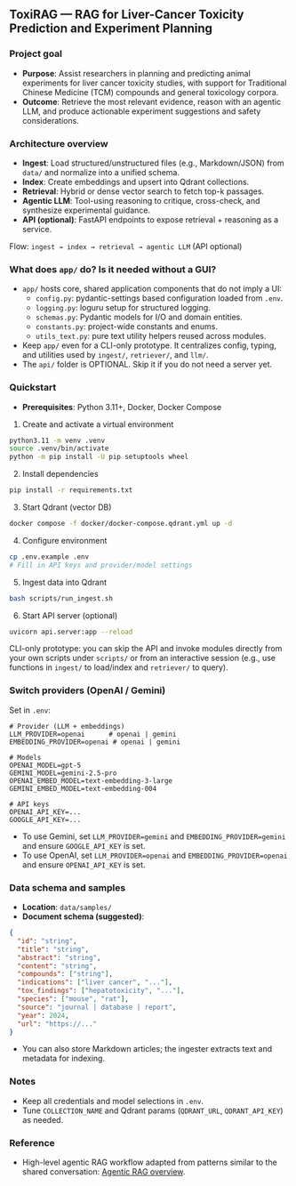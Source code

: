 ## ToxiRAG — RAG for Liver-Cancer Toxicity Prediction and Experiment Planning

### Project goal
- **Purpose**: Assist researchers in planning and predicting animal experiments for liver cancer toxicity studies, with support for Traditional Chinese Medicine (TCM) compounds and general toxicology corpora.
- **Outcome**: Retrieve the most relevant evidence, reason with an agentic LLM, and produce actionable experiment suggestions and safety considerations.

### Architecture overview
- **Ingest**: Load structured/unstructured files (e.g., Markdown/JSON) from `data/` and normalize into a unified schema.
- **Index**: Create embeddings and upsert into Qdrant collections.
- **Retrieval**: Hybrid or dense vector search to fetch top-k passages.
- **Agentic LLM**: Tool-using reasoning to critique, cross-check, and synthesize experimental guidance.
- **API (optional)**: FastAPI endpoints to expose retrieval + reasoning as a service.

Flow: `ingest → index → retrieval → agentic LLM` (API optional)

### What does `app/` do? Is it needed without a GUI?
- `app/` hosts core, shared application components that do not imply a UI:
  - `config.py`: pydantic-settings based configuration loaded from `.env`.
  - `logging.py`: loguru setup for structured logging.
  - `schemas.py`: Pydantic models for I/O and domain entities.
  - `constants.py`: project-wide constants and enums.
  - `utils_text.py`: pure text utility helpers reused across modules.
- Keep `app/` even for a CLI-only prototype. It centralizes config, typing, and utilities used by `ingest/`, `retriever/`, and `llm/`.
- The `api/` folder is OPTIONAL. Skip it if you do not need a server yet.

### Quickstart
- **Prerequisites**: Python 3.11+, Docker, Docker Compose

1) Create and activate a virtual environment
```bash
python3.11 -m venv .venv
source .venv/bin/activate
python -m pip install -U pip setuptools wheel
```

2) Install dependencies
```bash
pip install -r requirements.txt
```

3) Start Qdrant (vector DB)
```bash
docker compose -f docker/docker-compose.qdrant.yml up -d
```

4) Configure environment
```bash
cp .env.example .env
# Fill in API keys and provider/model settings
```

5) Ingest data into Qdrant
```bash
bash scripts/run_ingest.sh
```

6) Start API server (optional)
```bash
uvicorn api.server:app --reload
```

CLI-only prototype: you can skip the API and invoke modules directly from your own scripts under `scripts/` or from an interactive session (e.g., use functions in `ingest/` to load/index and `retriever/` to query).

### Switch providers (OpenAI / Gemini)
Set in `.env`:
```env
# Provider (LLM + embeddings)
LLM_PROVIDER=openai      # openai | gemini
EMBEDDING_PROVIDER=openai # openai | gemini

# Models
OPENAI_MODEL=gpt-5
GEMINI_MODEL=gemini-2.5-pro
OPENAI_EMBED_MODEL=text-embedding-3-large
GEMINI_EMBED_MODEL=text-embedding-004

# API keys
OPENAI_API_KEY=...
GOOGLE_API_KEY=...
```
- To use Gemini, set `LLM_PROVIDER=gemini` and `EMBEDDING_PROVIDER=gemini` and ensure `GOOGLE_API_KEY` is set.
- To use OpenAI, set `LLM_PROVIDER=openai` and `EMBEDDING_PROVIDER=openai` and ensure `OPENAI_API_KEY` is set.

### Data schema and samples
- **Location**: `data/samples/`
- **Document schema (suggested)**:
```json
{
  "id": "string",
  "title": "string",
  "abstract": "string",
  "content": "string",
  "compounds": ["string"],
  "indications": ["liver cancer", "..."],
  "tox_findings": ["hepatotoxicity", "..."],
  "species": ["mouse", "rat"],
  "source": "journal | database | report",
  "year": 2024,
  "url": "https://..."
}
```
- You can also store Markdown articles; the ingester extracts text and metadata for indexing.

### Notes
- Keep all credentials and model selections in `.env`.
- Tune `COLLECTION_NAME` and Qdrant params (`QDRANT_URL`, `QDRANT_API_KEY`) as needed.

### Reference
- High-level agentic RAG workflow adapted from patterns similar to the shared conversation: [Agentic RAG overview](https://chatgpt.com/share/68a59f5d-401c-800b-b8e3-232c5d837268). 